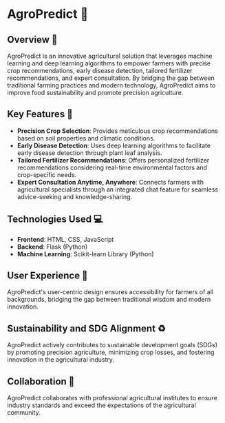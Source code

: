 # AgroPredict 🌱

## Overview 🚀
AgroPredict is an innovative agricultural solution that leverages machine learning and deep learning algorithms to empower farmers with precise crop recommendations, early disease detection, tailored fertilizer recommendations, and expert consultation. By bridging the gap between traditional farming practices and modern technology, AgroPredict aims to improve food sustainability and promote precision agriculture.

## Key Features 🔑
- **Precision Crop Selection**: Provides meticulous crop recommendations based on soil properties and climatic conditions.
- **Early Disease Detection**: Uses deep learning algorithms to facilitate early disease detection through plant leaf analysis.
- **Tailored Fertilizer Recommendations**: Offers personalized fertilizer recommendations considering real-time environmental factors and crop-specific needs.
- **Expert Consultation Anytime, Anywhere**: Connects farmers with agricultural specialists through an integrated chat feature for seamless advice-seeking and knowledge-sharing.

## Technologies Used 💻
- **Frontend**: HTML, CSS, JavaScript
- **Backend**: Flask (Python)
- **Machine Learning**: Scikit-learn Library (Python)

## User Experience 🌈
AgroPredict's user-centric design ensures accessibility for farmers of all backgrounds, bridging the gap between traditional wisdom and modern innovation.

## Sustainability and SDG Alignment ♻️
AgroPredict actively contributes to sustainable development goals (SDGs) by promoting precision agriculture, minimizing crop losses, and fostering innovation in the agricultural industry.

## Collaboration 🤝
AgroPredict collaborates with professional agricultural institutes to ensure industry standards and exceed the expectations of the agricultural community.

